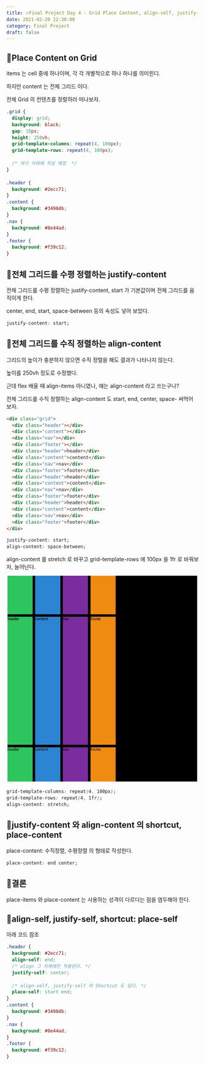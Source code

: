 ```yaml
---
title: 🔥Final Project Day 4 - Grid Place Content, align-self, justify-self
date: 2021-02-20 22:30:00
category: Final Project
draft: false
---
```


## 🌵Place Content on Grid

items 는 cell 중에 하나이며, 각 각 개별적으로 하나 하나를 의미힌디.

하지만 content 는 전체 그리드 이다.

전체 Grid 의 컨텐츠를 정렬하러 떠나보자.

```css
.grid {
  display: grid;
  background: black;
  gap: 10px;
  height: 250vh;
  grid-template-columns: repeat(4, 100px);
  grid-template-rows: repeat(4, 100px);

  /* 여기 아래에 작성 예정  */
}

.header {
  background: #2ecc71;
}
.content {
  background: #3498db;
}
.nav {
  background: #8e44ad;
}
.footer {
  background: #f39c12;
}
```

## 🌵전체 그리드를 수평 정렬하는 justify-content

전체 그리드를 수평 정렬하는 justify-content, start 가 기본값이며 전체 그리드를 움직이게 한다.

center, end, start, space-between 등의 속성도 넣어 보았다.

```css
justify-content: start;
```

## 🌵전체 그리드를 수직 정렬하는 align-content

그리드의 높이가 충분하지 않으면 수직 정렬을 해도 결과가 나타나지 않는다.

높이를 250vh 정도로 수정했다.

근데 flex 배울 때 align-items 아니였나, 얘는 align-content 라고 쓰는구나?

전체 그리드를 수직 정렬하는 align-content 도 start, end, center, space- 써먹어 보자.

```html
<div class="grid">
  <div class="header"></div>
  <div class="content"></div>
  <div class="nav"></div>
  <div class="footer"></div>
  <div class="header">header</div>
  <div class="content">content</div>
  <div class="nav">nav</div>
  <div class="footer">footer</div>
  <div class="header">header</div>
  <div class="content">content</div>
  <div class="nav">nav</div>
  <div class="footer">footer</div>
  <div class="header">header</div>
  <div class="content">content</div>
  <div class="nav">nav</div>
  <div class="footer">footer</div>
</div>
```

```css
justify-content: start;
align-content: space-between;
```

align-content 를 stretch 로 바꾸고 grid-template-rows 에 100px 을 1fr 로 바꿔보자, 늘어난다.

![](./images/grid910/1.jpeg)

```css
grid-template-columns: repeat(4, 100px);
grid-template-rows: repeat(4, 1fr);
align-content: stretch;
```

## 🌵justify-content 와 align-content 의 shortcut, place-content

place-content: 수직정렬, 수평정렬 의 형태로 작성한다.

```css
place-content: end center;
```

## 🌵결론

place-items 와 place-content 는 사용하는 성격이 다르다는 점을 염두해야 한다.

## 🌵align-self, justify-self, shortcut: place-self

아래 코드 참조

```css
.header {
  background: #2ecc71;
  align-self: end;
  /* align 그 자체에만 적용된다. */
  justify-self: center;

  /* align-self, justify-self 의 Shortcut 도 있다. */
  place-self: start end;
}
.content {
  background: #3498db;
}
.nav {
  background: #8e44ad;
}
.footer {
  background: #f39c12;
}
```
